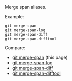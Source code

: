 Merge span aliases.

Example:

```shell
git merge-span
git merge-span-log
git merge-span-diff
git merge-span-difftool
```

Compare:

* [git merge-span](../git-merge-span) (this page)
* [git merge-span-log](../git-merge-span-log)
* [git merge-span-diff](../git-merge-span-diff)
* [git merge-span-difftool](../git-merge-span-difftool)
